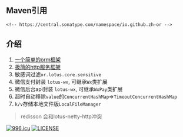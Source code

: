 ## Maven引用
```
<!-- https://central.sonatype.com/namespace/io.github.zh-or -->
```

## 介绍
1. [一个简单的orm框架](./orm.md)
2. [极简的http服务框架](./restful.md)
3. 敏感词过滤`or.lotus.core.sensitive`
4. 微信支付封装 `lotus-wx`, 可继承`Wx`类扩展
5. 微信后台api封装 `lotus-wx`, 可继承`WxPay`类扩展
6. 超时自动移除`value`的`ConcurrentHashMap`=>`TimeoutConcurrentHashMap`
7. `k/v`存储本地文件版`LocalFileManager`


>redisson 会和lotus-netty-http冲突

[![996.icu](https://img.shields.io/badge/link-996.icu-red.svg)](https://996.icu)
[![LICENSE](https://img.shields.io/badge/license-Anti%20996-blue.svg)](https://github.com/996icu/996.ICU/blob/master/LICENSE)


